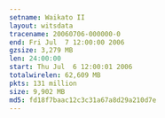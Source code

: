 ```yaml
---
setname: Waikato II
layout: witsdata
tracename: 20060706-000000-0
end: Fri Jul  7 12:00:00 2006
gzsize: 3,279 MB
len: 24:00:00
start: Thu Jul  6 12:00:01 2006
totalwirelen: 62,609 MB
pkts: 131 million
size: 9,902 MB
md5: fd18f7baac12c3c31a67a8d29a210d7e
---
```

